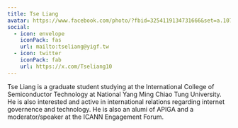 ```yaml
---
title: Tse Liang
avatar: https://www.facebook.com/photo/?fbid=3254119134731666&set=a.107160169427594
social:
  - icon: envelope
    iconPack: fas
    url: mailto:tseliang@yigf.tw
  - icon: twitter
    iconPack: fab
    url: https://x.com/Tseliang10
---
```

Tse Liang is a graduate student studying at the International College of Semiconductor Technology at National Yang Ming Chiao Tung University. He is also interested and active in international relations regarding internet governence and technology. He is also an alumi of APIGA and a moderator/speaker at the ICANN Engagement Forum.
